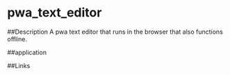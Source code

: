 # pwa_text_editor

##Description
A pwa text editor that runs in the browser that also functions offline.

##application

##Links
